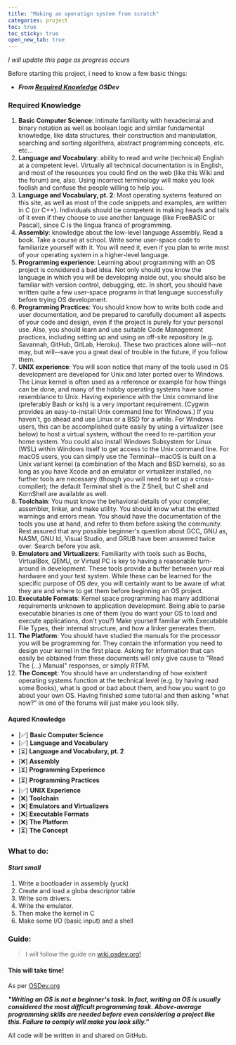 ```yaml
---
title: "Making an operatign system from scratch"
categories: project
toc: true
toc_sticky: true
open_new_tab: true
---
```


*I will update this page as progress occurs*

Before starting this project, i need to know a few basic things:
- ***From <a href="https://wiki.osdev.org/Required_Knowledge" target="_blank">Required Knowledge</a> OSDev***

### Required Knowledge

1. **Basic Computer Science**: intimate familiarity with hexadecimal and binary notation as well as boolean logic and similar fundamental knowledge, like data structures, their construction and manipulation, searching and sorting algorithms, abstract programming concepts, etc. etc...
2. **Language and Vocabulary**: ability to read and write (technical) English at a competent level. Virtually all technical documentation is in English, and most of the resources you could find on the web (like this Wiki and the forum) are, also. Using incorrect terminology will make you look foolish and confuse the people willing to help you.
3. **Language and Vocabulary, pt. 2**: Most operating systems featured on this site, as well as most of the code snippets and examples, are written in C (or C++). Individuals should be competent in making heads and tails of it even if they choose to use another language (like FreeBASIC or Pascal), since C is the lingua franca of programming.
4. **Assembly**: knowledge about the low-level language Assembly. Read a book. Take a course at school. Write some user-space code to familiarize yourself with it. You will need it, even if you plan to write most of your operating system in a higher-level language.
5. **Programming experience**: Learning about programming with an OS project is considered a bad idea. Not only should you know the language in which you will be developing inside out, you should also be familiar with version control, debugging, etc. In short, you should have written quite a few user-space programs in that language successfully before trying OS development.
6. **Programming Practices**: You should know how to write both code and user documentation, and be prepared to carefully document all aspects of your code and design, even if the project is purely for your personal use. Also, you should learn and use suitable Code Management practices, including setting up and using an off-site repository (e.g. Savannah, GitHub, GitLab, Heroku). These two practices alone will--not may, but will--save you a great deal of trouble in the future, if you follow them.
7. **UNIX experience**: You will soon notice that many of the tools used in OS development are developed for Unix and later ported over to Windows. The Linux kernel is often used as a reference or example for how things can be done, and many of the hobby operating systems have some resemblance to Unix. Having experience with the Unix command line (preferably Bash or ksh) is a very important requirement. (Cygwin provides an easy-to-install Unix command line for Windows.) If you haven't, go ahead and use Linux or a BSD for a while. For Windows users, this can be accomplished quite easily by using a virtualizer (see below) to host a virtual system, without the need to re-partition your home system. You could also install Windows Subsystem for Linux (WSL) within Windows itself to get access to the Unix command line. For macOS users, you can simply use the Terminal--macOS is built on a Unix variant kernel (a combination of the Mach and BSD kernels), so as long as you have Xcode and an emulator or virtualizer installed, no further tools are necessary (though you will need to set up a cross-compiler); the default Terminal shell is the Z Shell, but C shell and KornShell are available as well.
8. **Toolchain**: You must know the behavioral details of your compiler, assembler, linker, and make utility. You should know what the emitted warnings and errors mean. You should have the documentation of the tools you use at hand, and refer to them before asking the community. Rest assured that any possible beginner's question about GCC, GNU as, NASM, GNU ld, Visual Studio, and GRUB have been answered twice over. Search before you ask.
9. **Emulators and Virtualizers**: Familiarity with tools such as Bochs, VirtualBox, QEMU, or Virtual PC is key to having a reasonable turn-around in development. These tools provide a buffer between your real hardware and your test system. While these can be learned for the specific purpose of OS dev, you will certainly want to be aware of what they are and where to get them before beginning an OS project.
10. **Executable Formats**: Kernel space programming has many additional requirements unknown to application development. Being able to parse executable binaries is one of them (you do want your OS to load and execute applications, don't you?) Make yourself familiar with Executable File Types, their internal structure, and how a linker generates them.
11. **The Platform**: You should have studied the manuals for the processor you will be programming for. They contain the information you need to design your kernel in the first place. Asking for information that can easily be obtained from these documents will only give cause to "Read The (...) Manual" responses, or simply RTFM.
12. **The Concept**: You should have an understanding of how existent operating systems function at the technical level (e.g. by having read some Books), what is good or bad about them, and how you want to go about your own OS. Having finished some tutorial and then asking "what now?" in one of the forums will just make you look silly.

#### Aqured Knowledge

- [✅] **Basic Computer Science**  
- [✅] **Language and Vocabulary**  
- [⏳] **Language and Vocabulary, pt. 2**  
- [❌] **Assembly**  
- [⏳] **Programming Experience**  
- [⏳] **Programming Practices**  
- [✅] **UNIX Experience**  
- [❌] **Toolchain**  
- [❌] **Emulators and Virtualizers**  
- [❌] **Executable Formats**  
- [❌] **The Platform**  
- [⏳] **The Concept**


### What to do:
#### ***Start small*** 

1. Write a bootloader in assembly (yuck)
2. Create and load a globa descriptor table
3. Write som drivers.
4. Write the emulator.
5. Then make the kernel in C
6. Make some I/O (basic input) and a shell

### Guide:
> I will follow the guide on <a href="https://wiki.osdev.org/" target="_blank">wiki.osdev.org!</a>


#### This will take time!

As per [OSDev.org](https://wiki.osdev.org/Required_Knowledge)

***"Writing an OS is not a beginner's task. In fact, writing an OS is usually considered the most difficult programming task. Above-average programming skills are needed before even considering a project like this. Failure to comply will make you look silly."***

All code will be written in and shared on GitHub.